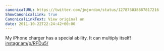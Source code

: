 ```yaml
---
canonicalURL: https://twitter.com/jmjordan/status/127873038887817216
ShowCanonicalLink: true
CanonicalLinkText: View original on
date: 2011-10-22T22:24:42+00:00
---
```

My iPhone charger has a special ability. It can multiply itself! [instagr.am/p/RFDu5/](http://instagr.am/p/RFDu5/)